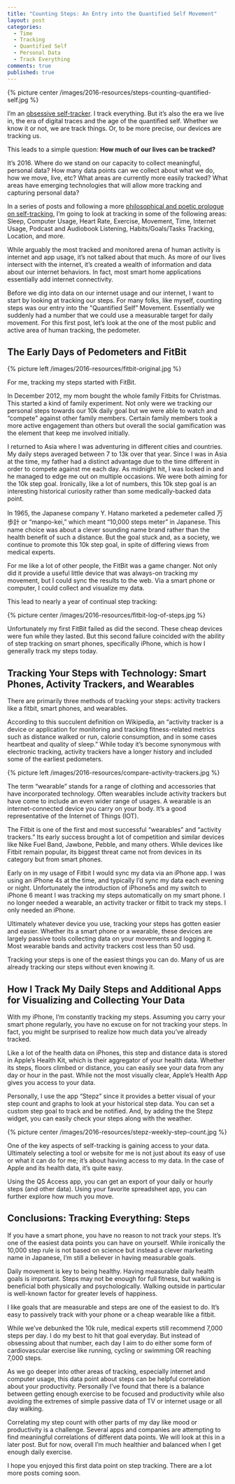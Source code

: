 ```yaml
---
title: "Counting Steps: An Entry into the Quantified Self Movement"
layout: post
categories:
  - Time
  - Tracking
  - Quantified Self
  - Personal Data
  - Track Everything
comments: true
published: true
---
```


{% picture center /images/2016-resources/steps-counting-quantified-self.jpg %}

I’m an [obsessive self-tracker](http://www.markwk.com/2016/08/digital-self-tracker.html). I track everything. But it’s also the era we live in, the era of digital traces and the age of the quantified self. Whether we know it or not, we are track things. Or, to be more precise, our devices are tracking us.

This leads to a simple question: **How much of our lives can be tracked?**

It’s 2016. Where do we stand on our capacity to collect meaningful, personal data? How many data points can we collect about what we do, how we move, live, etc? What areas are currently more easily tracked? What areas have emerging technologies that will allow more tracking and capturing personal data?

In a series of posts and following a more [philosophical and poetic prologue on self-tracking](http://www.markwk.com/2016/08/digital-self-tracker.html), I’m going to look at tracking in some of the following areas: Sleep, Computer Usage, Heart Rate, Exercise, Movement, Time, Internet Usage, Podcast and Audiobook Listening, Habits/Goals/Tasks Tracking, Location, and more.

While arguably the most tracked and monitored arena of human activity is internet and app usage, it’s not talked about that much. As more of our lives intersect with the internet, it’s created a wealth of information and data about our internet behaviors. In fact, most smart home applications essentially add internet connectivity.

Before we dig into data on our internet usage and our internet, I want to start by looking at tracking our steps. For many folks, like myself, counting steps was our entry into the "Quantified Self” Movement. Essentially we suddenly had a number that we could use a measurable target for daily movement. For this first post, let’s look at the one of the most public and active area of human tracking, the pedometer.

<!--more-->

## The Early Days of Pedometers and FitBit

{% picture left /images/2016-resources/fitbit-original.jpg %}

For me, tracking my steps started with FitBit.

In December 2012, my mom bought the whole family Fitbits for Christmas. This started a kind of family experiment. Not only were we tracking our personal steps towards our 10k daily goal but we were able to watch and “compete" against other family members. Certain family members took a more active engagement than others but overall the social gamification was the element that keep me involved initially.

I returned to Asia where I was adventuring in different cities and countries. My daily steps averaged between 7 to 13k over that year. Since I was in Asia at the time, my father had a distinct advantage due to the time different in order to compete against me each day. As midnight hit, I was locked in and he managed to edge me out on multiple occasions.
We were both aiming for the 10k step goal. Ironically, like a lot of numbers, this 10k step goal is an interesting historical curiosity rather than some medically-backed data point.

In 1965, the Japanese company Y. Hatano marketed a pedemeter called 万歩計 or “manpo-kei,” which meant “10,000 steps meter” in Japanese. This name choice was about a clever sounding name brand rather than the health benefit of such a distance. But the goal stuck and, as a society, we continue to promote this 10k step goal, in spite of differing views from medical experts.

For me like a lot of other people, the FitBit was a game changer. Not only did it provide a useful little device that was always-on tracking my movement, but I could sync the results to the web. Via a smart phone or computer, I could collect and visualize my data.

This lead to nearly a year of continual step tracking:

{% picture center /images/2016-resources/fitbit-log-of-steps.jpg %}

Unfortunately my first FitBit failed as did the second. These cheap devices were fun while they lasted. But this second failure coincided with the ability of step tracking on smart phones, specifically iPhone, which is how I generally track my steps today.

## Tracking Your Steps with Technology: Smart Phones, Activity Trackers, and Wearables

There are primarily three methods of tracking your steps: activity trackers like a fitbit, smart phones, and wearables.

According to this succulent definition on Wikipedia, an “activity tracker is a device or application for monitoring and tracking fitness-related metrics such as distance walked or run, calorie consumption, and in some cases heartbeat and quality of sleep.” While today it’s become synonymous with electronic tracking, activity trackers have a longer history and included some of the earliest pedometers.

{% picture left /images/2016-resources/compare-activity-trackers.jpg %}

The term “wearable” stands for a range of clothing and accessories that have incorporated technology. Often wearables include activity trackers but have come to include an even wider range of usages. A wearable is an internet-connected device you carry on your body. It’s a good representative of the Internet of Things (IOT).

The Fitbit is one of the first and most successful “wearables” and “activity trackers.” Its early success brought a lot of competition and similar devices like Nike Fuel Band, Jawbone, Pebble, and many others. While devices like Fitbit remain popular, its biggest threat came not from devices in its category but from smart phones.

Early on in my usage of Fitbit I would sync my data via an iPhone app. I was using an iPhone 4s at the time, and typically I’d sync my data each evening or night. Unfortunately the introduction of iPhone5s and my switch to iPhone 6 meant I was tracking my steps automatically on my smart phone. I no longer needed a wearable, an activity tracker or fitbit to track my steps. I only needed an iPhone.

Ultimately whatever device you use, tracking your steps has gotten easier and easier. Whether its a smart phone or a wearable, these devices are largely passive tools collecting data on your movements and logging it. Most wearable bands and activity trackers cost less than 50 usd.

Tracking your steps is one of the easiest things you can do. Many of us are already tracking our steps without even knowing it.

## How I Track My Daily Steps and Additional Apps for Visualizing and Collecting Your Data

With my iPhone, I’m constantly tracking my steps. Assuming you carry your smart phone regularly, you have no excuse on for not tracking your steps. In fact, you might be surprised to realize how much data you’ve already tracked.

Like a lot of the health data on iPhones, this step and distance data is stored in Apple’s Health Kit, which is their aggregator of your health data. Whether its steps, floors climbed or distance, you can easily see your data from any day or hour in the past. While not the most visually clear, Apple’s Health App gives you access to your data.

Personally, I use the app “Stepz” since it provides a better visual of your step count and graphs to look at your historical step data. You can set a custom step goal to track and be notified. And, by adding the the Stepz widget, you can easily check your steps along with the weather.

{% picture center /images/2016-resources/stepz-weekly-step-count.jpg %}

One of the key aspects of self-tracking is gaining access to your data. Ultimately selecting a tool or website for me is not just about its easy of use or what it can do for me; it’s about having access to my data. In the case of Apple and its health data, it’s quite easy.

Using the QS Access app, you can get an export of your daily or hourly steps (and other data). Using your favorite spreadsheet app, you can further explore how much you move.

## Conclusions: Tracking Everything: Steps

If you have a smart phone, you have no reason to not track your steps. It’s one of the easiest data points you can have on yourself. While ironically the 10,000 step rule is not based on science but instead a clever marketing name in Japanese, I’m still a believer in having measurable goals.

Daily movement is key to being healthy. Having measurable daily health goals is important. Steps may not be enough for full fitness, but walking is beneficial both physically and psychologically. Walking outside in particular is well-known factor for greater levels of happiness.

I like goals that are measurable and steps are one of the easiest to do. It’s easy to passively track with your phone or a cheap wearable like a fitbit.

While we’ve debunked the 10k rule, medical experts still recommend 7,000 steps per day. I do my best to hit that goal everyday. But instead of obsessing about that number, each day I aim to do either some form of cardiovascular exercise like running, cycling or swimming OR reaching 7,000 steps.

As we go deeper into other areas of tracking, especially internet and computer usage, this data point about steps can be helpful correlation about your productivity. Personally I’ve found that there is a balance between getting enough exercise to be focused and productivity while also avoiding the extremes of simple passive data of TV or internet usage or all day walking.

Correlating my step count with other parts of my day like mood or productivity is a challenge. Several apps and companies are attempting to find meaningful correlations of different data points. We will look at this in a later post. But for now, overall I’m much healthier and balanced when I get enough daily exercise.

I hope you enjoyed this first data point on step tracking. There are a lot more posts coming soon.
